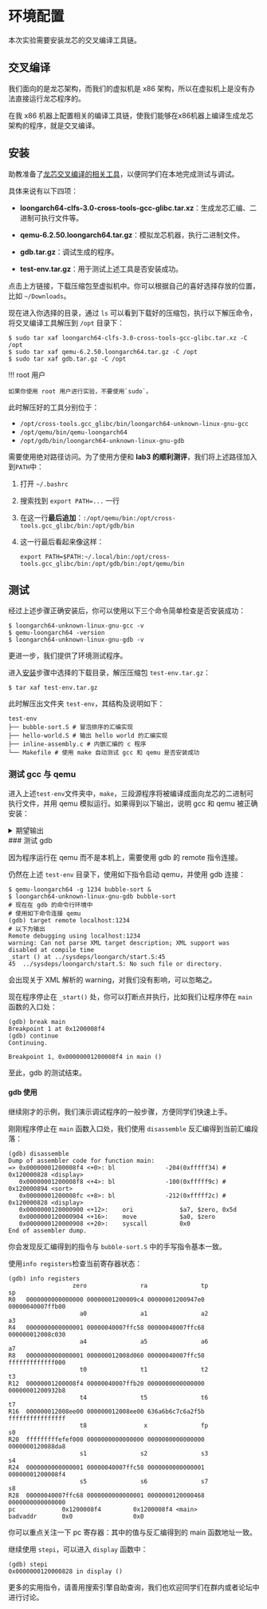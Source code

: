 # 环境配置

本次实验需要安装龙芯的交叉编译工具链。

## 交叉编译

<!--TODO 说明什么是交叉编译-->

我们面向的是龙芯架构，而我们的虚拟机是 x86 架构，所以在虚拟机上是没有办法直接运行龙芯程序的。

在我 x86 机器上配置相关的编译工具链，使我们能够在x86机器上编译生成龙芯架构的程序，就是交叉编译。

## 安装

助教准备了[龙芯交叉编译的相关工具](https://rec.ustc.edu.cn/share/d8c57580-669d-11ee-8794-d542ef642531)，以便同学们在本地完成测试与调试。

具体来说有以下四项：

- **loongarch64-clfs-3.0-cross-tools-gcc-glibc.tar.xz**：生成龙芯汇编、二进制可执行文件等。
- **qemu-6.2.50.loongarch64.tar.gz**：模拟龙芯机器，执行二进制文件。
- **gdb.tar.gz**：调试生成的程序。

- **test-env.tar.gz**：用于测试上述工具是否安装成功。

点击上方链接，下载压缩包至虚拟机中。你可以根据自己的喜好选择存放的位置，比如 `~/Downloads`。

现在进入你选择的目录，通过 `ls` 可以看到下载好的压缩包，执行以下解压命令，将交叉编译工具解压到 `/opt` 目录下：

```shell
$ sudo tar xaf loongarch64-clfs-3.0-cross-tools-gcc-glibc.tar.xz -C /opt
$ sudo tar xaf qemu-6.2.50.loongarch64.tar.gz -C /opt
$ sudo tar xaf gdb.tar.gz -C /opt
```

!!! root 用户

    如果你使用 root 用户进行实验，不要使用`sudo`。

此时解压好的工具分别位于：

- `/opt/cross-tools.gcc_glibc/bin/loongarch64-unknown-linux-gnu-gcc`
- `/opt/qemu/bin/qemu-loongarch64`
- `/opt/gdb/bin/loongarch64-unknown-linux-gnu-gdb`

需要使用绝对路径访问。为了使用方便和 **lab3 的顺利测评**，我们将上述路径加入到`PATH`中：

1. 打开 `~/.bashrc`

2. 搜索找到 `export PATH=...` 一行

3. 在这一行**最后追加**：`:/opt/qemu/bin:/opt/cross-tools.gcc_glibc/bin:/opt/gdb/bin`

4. 这一行最后看起来像这样：

   ```shell
   export PATH=$PATH:~/.local/bin:/opt/cross-tools.gcc_glibc/bin:/opt/gdb/bin:/opt/qemu/bin
   ```

## 测试

经过上述步骤正确安装后，你可以使用以下三个命令简单检查是否安装成功：

```shell
$ loongarch64-unknown-linux-gnu-gcc -v
$ qemu-loongarch64 -version
$ loongarch64-unknown-linux-gnu-gdb -v
```

更进一步，我们提供了环境测试程序。

进入[安装](#安装)步骤中选择的下载目录，解压压缩包 `test-env.tar.gz`：

```shell
$ tar xaf test-env.tar.gz
```

此时解压出文件夹 `test-env`，其结构及说明如下：

```shell
test-env
├── bubble-sort.S # 冒泡排序的汇编实现
├── hello-world.S # 输出 hello world 的汇编实现
├── inline-assembly.c # 内嵌汇编的 c 程序
└── Makefile # 使用 make 自动测试 gcc 和 qemu 是否安装成功
```

### 测试 gcc 与 qemu

进入上述`test-env`文件夹中，`make`，三段源程序将被编译成面向龙芯的二进制可执行文件，并用 qemu 模拟运行。如果得到以下输出，说明 gcc 和 qemu 被正确安装：

<details>
    <summary>期望输出</summary>
    loongarch64-unknown-linux-gnu-gcc -static hello-world.S -o hello-world</br>
    loongarch64-unknown-linux-gnu-gcc -static bubble-sort.S -o bubble-sort</br>
    loongarch64-unknown-linux-gnu-gcc -static inline-assembly.c -o inline-assembly</br>
    loongarch64-unknown-linux-gnu-gcc -O2 -static inline-assembly.c -o inline-assembly-opt</br>
    qemu-loongarch64 ./hello-world</br>
    Hello World!</br>
    qemu-loongarch64 ./bubble-sort</br>
    53461</br>
    13456</br>
    qemu-loongarch64 ./inline-assembly</br>
    ret_1 ret 123</br>
    myadd_1 = 8</br>
    myadd_2 = 8</br>
    myadd_3 = 8</br>
    a = 2, b = 3, c = 2</br>
    a = 2, b = 3, c = 2</br>
    test5 ok</br>
    test6 expected error</br>
    qemu-loongarch64 ./inline-assembly-opt</br>
    ret_1 ret 123</br>
    myadd_1 = 8</br>
    myadd_2 = 8</br>
    myadd_3 = 8</br>
    a = 2, b = 2, c = 1</br>
    a = 2, b = 3, c = 2</br>
    test5 ok</br>
    test6 expected error</br>
</details>
### 测试 gdb

因为程序运行在 qemu 而不是本机上，需要使用 gdb 的 remote 指令连接。

仍然在上述 `test-env` 目录下，使用如下指令启动 qemu，并使用 gdb 连接：

```shell
$ qemu-loongarch64 -g 1234 bubble-sort &
$ loongarch64-unknown-linux-gnu-gdb bubble-sort
# 现在在 gdb 的命令行环境中
# 使用如下命令连接 qemu
(gdb) target remote localhost:1234
# 以下为输出
Remote debugging using localhost:1234
warning: Can not parse XML target description; XML support was disabled at compile time
_start () at ../sysdeps/loongarch/start.S:45
45	../sysdeps/loongarch/start.S: No such file or directory.
```

会出现关于 XML 解析的 warning，对我们没有影响，可以忽略之。

现在程序停止在 `_start()` 处，你可以打断点并执行，比如我们让程序停在 `main` 函数的入口处：

```shell
(gdb) break main
Breakpoint 1 at 0x1200008f4
(gdb) continue
Continuing.

Breakpoint 1, 0x00000001200008f4 in main ()
```

至此，gdb 的测试结束。

#### gdb 使用

继续刚才的示例，我们演示调试程序的一般步骤，方便同学们快速上手。

刚刚程序停止在 `main` 函数入口处，我们使用 `disassemble` 反汇编得到当前汇编段落：

```shell
(gdb) disassemble
Dump of assembler code for function main:
=> 0x00000001200008f4 <+0>:	bl          	-204(0xfffff34)	# 0x120000828 <display>
   0x00000001200008f8 <+4>:	bl          	-100(0xfffff9c)	# 0x120000894 <sort>
   0x00000001200008fc <+8>:	bl          	-212(0xfffff2c)	# 0x120000828 <display>
   0x0000000120000900 <+12>:	ori         	$a7, $zero, 0x5d
   0x0000000120000904 <+16>:	move        	$a0, $zero
   0x0000000120000908 <+20>:	syscall     	0x0
End of assembler dump.
```

你会发现反汇编得到的指令与 `bubble-sort.S` 中的手写指令基本一致。

使用`info registers`检查当前寄存器状态：

```
(gdb) info registers
                  zero               ra               tp               sp
R0   0000000000000000 00000001200009c4 00000001200947e0 00000040007ffb00
                    a0               a1               a2               a3
R4   0000000000000001 00000040007ffc58 00000040007ffc68 000000012008c030
                    a4               a5               a6               a7
R8   0000000000000001 000000012008d060 00000040007ffc50 fffffffffffff000
                    t0               t1               t2               t3
R12  00000001200008f4 00000040007ffb20 0000000000000000 00000001200932b8
                    t4               t5               t6               t7
R16  000000012008ee00 000000012008ee00 636a6b6c7c6a2f5b ffffffffffffffff
                    t8                x               fp               s0
R20  fffffffffefef000 0000000000000000 0000000000000000 0000000120088da8
                    s1               s2               s3               s4
R24  0000000000000001 00000040007ffc58 0000000000000001 00000001200008f4
                    s5               s6               s7               s8
R28  00000040007ffc68 0000000000000001 0000000120000468 0000000000000000
pc             0x1200008f4         0x1200008f4 <main>
badvaddr       0x0                 0x0
```

你可以重点关注一下 pc 寄存器：其中的值与反汇编得到的 main 函数地址一致。

继续使用 `stepi`，可以进入 `display` 函数中：

```shell
(gdb) stepi
0x0000000120000828 in display ()
```

更多的实用指令，请善用搜索引擎自助查询，我们也欢迎同学们在群内或者论坛中进行讨论。
